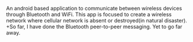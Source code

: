 An android based application to communicate between wireless devices through Bluetooth and WiFi. This app is focused to create a wireless network where cellular network is absent or destroyed(in natural disaster). +So far, I have done the Bluetooth peer-to-peer messaging. Yet to go far away.
